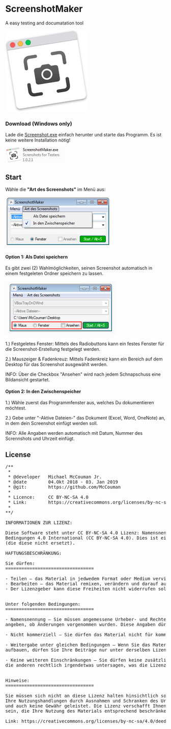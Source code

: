 # ScreenshotMaker
A easy testing and documatation tool

<img src="https://raw.githubusercontent.com/AutomationMasters/ScreenshotMaker/master/Screenshot1.png" />


### Download (Windows only)
Lade die <a href="https://github.com/AutomationMasters/ScreenshotMaker/raw/master/ScreenshotMaker.exe">Screenshot.exe</a> einfach herunter und starte das Programm. Es ist keine weitere Installation nötig!

<a href="https://github.com/AutomationMasters/ScreenshotMaker/raw/master/ScreenshotMaker.exe"><img src="https://raw.githubusercontent.com/AutomationMasters/ScreenshotMaker/master/Screenshot2.png" /></a>

## Start

Wähle die **"Art des Screenshots"** im Menü aus:

<img src="https://raw.githubusercontent.com/AutomationMasters/ScreenshotMaker/master/Screenshot3.png" />

#### Option 1: Als Datei speichern

Es gibt zwei (2) Wahlmöglichkeiten, seinen Screenshot automatisch in einem festgeleten Ordner speichern zu lassen.

<img src="https://raw.githubusercontent.com/AutomationMasters/ScreenshotMaker/master/Screenshot4.png" />

1.) Festgeletes Fenster: Mittels des Radiobuttons kann ein festes Fenster für die Screenshot-Erstellung festgelegt werden.

2.) Mauszeiger & Fadenkreuz: Mittels Fadenkreiz kann ein Bereich auf dem Desktop für das Screenshot ausgewählt werden.

INFO: Über die Checkbox "Ansehen" wird nach jedem Schnapschuss eine Bildansicht gestartet.

#### Option 2: In den Zwischenspeicher

1.) Wähle zuerst das Programmfenster aus, welches Du dokumentieren möchtest.

2.) Gebe unter "-Aktive Dateien-" das Dokument (Excel, Word, OneNote) an, in dem dein Screenshot einfügt werden soll.

INFO: Alle Angaben werden automatisch mit Datum, Nummer des Scrennshots und Uhrzeit einfügt.




## License
<pre>
/**
 * 
 * @developer   Michael McCouman Jr.
 * @date        04.Okt 2018 - 03. Jan 2019
 * @git:        https://github.com/McCouman
 * 
 * Licence:     CC BY-NC-SA 4.0
 * Link:        https://creativecommons.org/licenses/by-nc-sa/4.0/deed.de
 *
**/

INFORMATIONEN ZUR LIZENZ:
   
Diese Software steht unter CC BY-NC-SA 4.0 Lizenz: Namensnennung - Nicht-kommerziell - Weitergabe unter gleichen 
Bedingungen 4.0 International (CC BY-NC-SA 4.0). Dies ist eine allgemeinverständliche Zusammenfassung der Lizenz 
(die diese nicht ersetzt). 
   
HAFTUNGSBESCHRÄNKUNG:
   
Sie dürfen:
=================================

- Teilen — das Material in jedwedem Format oder Medium vervielfältigen und weiterverbreiten
- Bearbeiten — das Material remixen, verändern und darauf aufbauen
- Der Lizenzgeber kann diese Freiheiten nicht widerrufen solange Sie sich an die Lizenzbedingungen halten.


Unter folgenden Bedingungen:
=================================

- Namensnennung — Sie müssen angemessene Urheber- und Rechteangaben machen, einen Link zur Lizenz beifügen und 
angeben, ob Änderungen vorgenommen wurden. Diese Angaben dürfen in jeder angemessenen Art und Weise gemacht werden, allerdings nicht so, dass der Eindruck entsteht, der Lizenzgeber unterstütze gerade Sie oder Ihre Nutzung besonders.

- Nicht kommerziell — Sie dürfen das Material nicht für kommerzielle Zwecke nutzen.

- Weitergabe unter gleichen Bedingungen — Wenn Sie das Material remixen, verändern oder anderweitig direkt darauf 
aufbauen, dürfen Sie Ihre Beiträge nur unter derselben Lizenz wie das Original verbreiten.

- Keine weiteren Einschränkungen — Sie dürfen keine zusätzlichen Klauseln oder technische Verfahren einsetzen, 
die anderen rechtlich irgendetwas untersagen, was die Lizenz erlaubt.


Hinweise:
=================================

Sie müssen sich nicht an diese Lizenz halten hinsichtlich solcher Teile des Materials, die gemeinfrei sind, oder soweit 
Ihre Nutzungshandlungen durch Ausnahmen und Schranken des Urheberrechts gedeckt sind. Es werden keine Garantien gegeben 
und auch keine Gewähr geleistet. Die Lizenz verschafft Ihnen möglicherweise nicht alle Erlaubnisse, die Sie für die jeweilige Nutzung brauchen. Es können beispielsweise andere Rechte wie Persönlichkeits- und Datenschutzrechte zu beachten
sein, die Ihre Nutzung des Materials entsprechend beschränken.
   
Link: https://creativecommons.org/licenses/by-nc-sa/4.0/deed.de
</pre>
